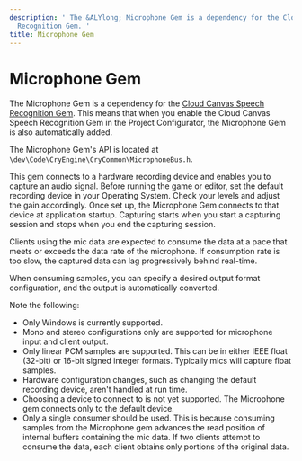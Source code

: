 ```yaml
---
description: ' The &ALYlong; Microphone Gem is a dependency for the Cloud Gem Speech
  Recognition Gem. '
title: Microphone Gem
---
```

# Microphone Gem<a name="gems-system-gem-microphone"></a>

The Microphone Gem is a dependency for the [Cloud Canvas Speech Recognition Gem](gems-system-gem-aws-cloud-gems.md)\. This means that when you enable the Cloud Canvas Speech Recognition Gem in the Project Configurator, the Microphone Gem is also automatically added\.

The Microphone Gem's API is located at `\dev\Code\CryEngine\CryCommon\MicrophoneBus.h`\.

This gem connects to a hardware recording device and enables you to capture an audio signal\. Before running the game or editor, set the default recording device in your Operating System\. Check your levels and adjust the gain accordingly\. Once set up, the Microphone Gem connects to that device at application startup\. Capturing starts when you start a capturing session and stops when you end the capturing session\.

Clients using the mic data are expected to consume the data at a pace that meets or exceeds the data rate of the microphone\. If consumption rate is too slow, the captured data can lag progressively behind real\-time\.

When consuming samples, you can specify a desired output format configuration, and the output is automatically converted\.

Note the following:
+ Only Windows is currently supported\.
+ Mono and stereo configurations only are supported for microphone input and client output\.
+ Only linear PCM samples are supported\. This can be in either IEEE float \(32\-bit\) or 16\-bit signed integer formats\. Typically mics will capture float samples\.
+ Hardware configuration changes, such as changing the default recording device, aren't handled at run time\.
+ Choosing a device to connect to is not yet supported\. The Microphone gem connects only to the default device\.
+ Only a single consumer should be used\. This is because consuming samples from the Microphone gem advances the read position of internal buffers containing the mic data\. If two clients attempt to consume the data, each client obtains only portions of the original data\.